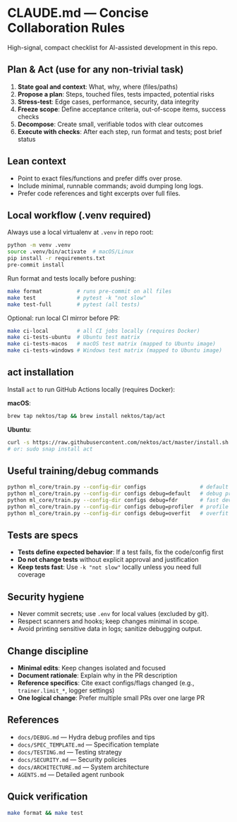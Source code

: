 # CLAUDE.md — Concise Collaboration Rules

High-signal, compact checklist for AI-assisted development in this repo.

## Plan & Act (use for any non-trivial task)

1. **State goal and context**: What, why, where (files/paths)
2. **Propose a plan**: Steps, touched files, tests impacted, potential risks
3. **Stress-test**: Edge cases, performance, security, data integrity
4. **Freeze scope**: Define acceptance criteria, out-of-scope items, success checks
5. **Decompose**: Create small, verifiable todos with clear outcomes
6. **Execute with checks**: After each step, run format and tests; post brief status

## Lean context

- Point to exact files/functions and prefer diffs over prose.
- Include minimal, runnable commands; avoid dumping long logs.
- Prefer code references and tight excerpts over full files.

## Local workflow (.venv required)

Always use a local virtualenv at `.venv` in repo root:

```bash
python -m venv .venv
source .venv/bin/activate  # macOS/Linux
pip install -r requirements.txt
pre-commit install
```

Run format and tests locally before pushing:

```bash
make format           # runs pre-commit on all files
make test             # pytest -k "not slow"
make test-full        # pytest (all tests)
```

Optional: run local CI mirror before PR:

```bash
make ci-local         # all CI jobs locally (requires Docker)
make ci-tests-ubuntu  # Ubuntu test matrix
make ci-tests-macos   # macOS test matrix (mapped to Ubuntu image)
make ci-tests-windows # Windows test matrix (mapped to Ubuntu image)
```

## act installation

Install `act` to run GitHub Actions locally (requires Docker):

**macOS**:
```bash
brew tap nektos/tap && brew install nektos/tap/act
```

**Ubuntu**:
```bash
curl -s https://raw.githubusercontent.com/nektos/act/master/install.sh | sudo bash
# or: sudo snap install act
```

## Useful training/debug commands

```bash
python ml_core/train.py --config-dir configs                 # default run
python ml_core/train.py --config-dir configs debug=default   # debug profile
python ml_core/train.py --config-dir configs debug=fdr       # fast dev run (1 batch)
python ml_core/train.py --config-dir configs debug=profiler  # profile timings
python ml_core/train.py --config-dir configs debug=overfit   # overfit 1 batch
```

## Tests are specs

- **Tests define expected behavior**: If a test fails, fix the code/config first
- **Do not change tests** without explicit approval and justification
- **Keep tests fast**: Use `-k "not slow"` locally unless you need full coverage

## Security hygiene

- Never commit secrets; use `.env` for local values (excluded by git).
- Respect scanners and hooks; keep changes minimal in scope.
- Avoid printing sensitive data in logs; sanitize debugging output.

## Change discipline

- **Minimal edits**: Keep changes isolated and focused
- **Document rationale**: Explain why in the PR description
- **Reference specifics**: Cite exact configs/flags changed (e.g., `trainer.limit_*`, logger settings)
- **One logical change**: Prefer multiple small PRs over one large PR

## References

- `docs/DEBUG.md` — Hydra debug profiles and tips
- `docs/SPEC_TEMPLATE.md` — Specification template
- `docs/TESTING.md` — Testing strategy
- `docs/SECURITY.md` — Security policies
- `docs/ARCHITECTURE.md` — System architecture
- `AGENTS.md` — Detailed agent runbook

## Quick verification

```bash
make format && make test
```
